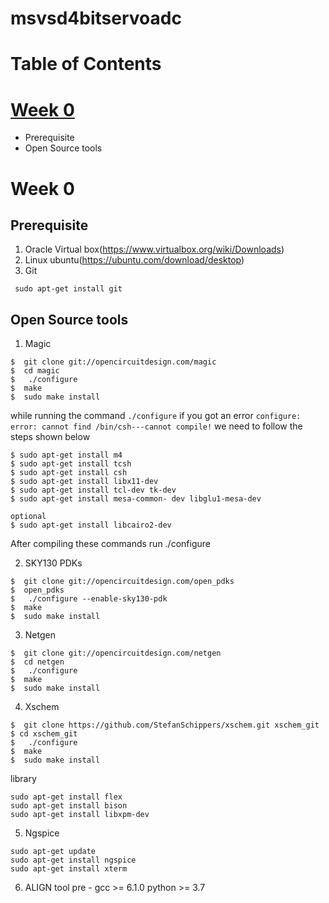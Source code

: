 # msvsd4bitservoadc


# Table of Contents
# [Week 0](#week-0)
   * Prerequisite
   * Open Source tools 


<a name="week-0"></a>
# Week 0

## Prerequisite

1. Oracle Virtual box(https://www.virtualbox.org/wiki/Downloads)
2. Linux ubuntu(https://ubuntu.com/download/desktop)
3. Git

``` 
 sudo apt-get install git
 ```

## Open Source tools

1. Magic

```
$  git clone git://opencircuitdesign.com/magic
$  cd magic
$	./configure
$  make
$  sudo make install

```
while running the command `./configure` if you got an error `configure: error: cannot find /bin/csh---cannot compile!` we need to follow the steps shown below

```
$ sudo apt-get install m4
$ sudo apt-get install tcsh
$ sudo apt-get install csh
$ sudo apt-get install libx11-dev
$ sudo apt-get install tcl-dev tk-dev
$ sudo apt-get install mesa-common- dev libglu1-mesa-dev

optional
$ sudo apt-get install libcairo2-dev

```
After compiling these commands run ./configure 

2. SKY130 PDKs

```
$  git clone git://opencircuitdesign.com/open_pdks
$  open_pdks
$	./configure --enable-sky130-pdk
$  make
$  sudo make install

```
3. Netgen

```
$  git clone git://opencircuitdesign.com/netgen
$  cd netgen
$	./configure
$  make
$  sudo make install
```
4. Xschem
```
$  git clone https://github.com/StefanSchippers/xschem.git xschem_git
$ cd xschem_git
$	./configure
$  make
$  sudo make install
```
library
``` 
sudo apt-get install flex
sudo apt-get install bison
sudo apt-get install libxpm-dev 
```
5. Ngspice
```
sudo apt-get update
sudo apt-get install ngspice
sudo apt-get install xterm
```
6. ALIGN tool
pre - gcc >= 6.1.0
      python >= 3.7
      
 
